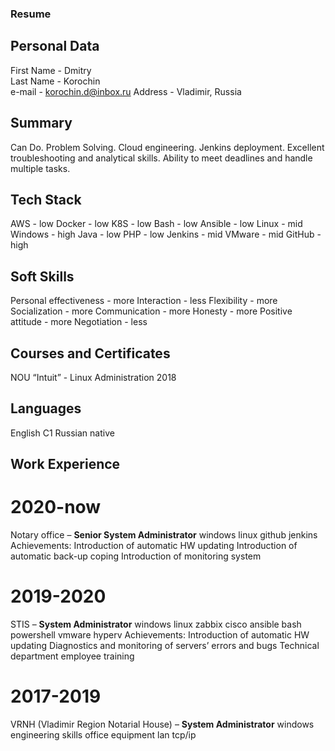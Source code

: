 ### Resume
## Personal Data
First Name - Dmitry <br />
Last Name -	Korochin <br />
e-mail - korochin.d@inbox.ru 
Address -	Vladimir, Russia
## Summary
Can Do.
Problem Solving.
Cloud engineering.
Jenkins deployment.
Excellent troubleshooting and analytical skills.
Ability to meet deadlines and handle multiple tasks.
## Tech Stack
AWS - low
Docker -	low
K8S - low
Bash - low
Ansible - low
Linux - mid
Windows - high
Java - low
PHP - low
Jenkins - mid
VMware - mid
GitHub - high
## Soft Skills
Personal effectiveness - more
Interaction - less
Flexibility - more
Socialization - more
Communication - more
Honesty - more
Positive attitude - more
Negotiation - less
## Courses and Certificates
NOU “Intuit” - Linux Administration 2018
## Languages
English				C1
Russian				native
## Work Experience
# 2020-now
Notary office – **Senior System Administrator**
windows linux github jenkins
Achievements:
Introduction of automatic HW updating 
Introduction of automatic back-up coping
Introduction of monitoring system
# 2019-2020
STIS – **System Administrator**
windows linux zabbix cisco ansible bash powershell vmware hyperv
Achievements:
Introduction of automatic HW updating 
Diagnostics and monitoring of servers’ errors and bugs
Technical department employee training 
# 2017-2019
VRNH (Vladimir Region Notarial House) – **System Administrator**
windows engineering skills office equipment lan tcp/ip

